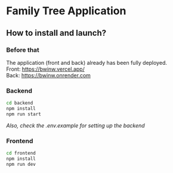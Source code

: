 # Family Tree Application

## How to install and launch?

### Before that
The application (front and back) already has been fully deployed. \
Front: https://bwinw.vercel.app/ \
Back: https://bwinw.onrender.com

### Backend

```bash
cd backend
npm install
npm run start
```
*Also, check the .env.example for setting up the backend*

### Frontend

```bash
cd frontend
npm install
npm run dev
```
